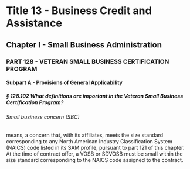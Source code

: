 
# Title 13 - Business Credit and Assistance
## Chapter I - Small Business Administration
### PART 128 - VETERAN SMALL BUSINESS CERTIFICATION PROGRAM
#### Subpart A - Provisions of General Applicability
##### § 128.102 What definitions are important in the Veteran Small Business Certification Program?
###### Small business concern (SBC)

means, a concern that, with its affiliates, meets the size standard corresponding to any North American Industry Classification System (NAICS) code listed in its SAM profile, pursuant to part 121 of this chapter. At the time of contract offer, a VOSB or SDVOSB must be small within the size standard corresponding to the NAICS code assigned to the contract.

